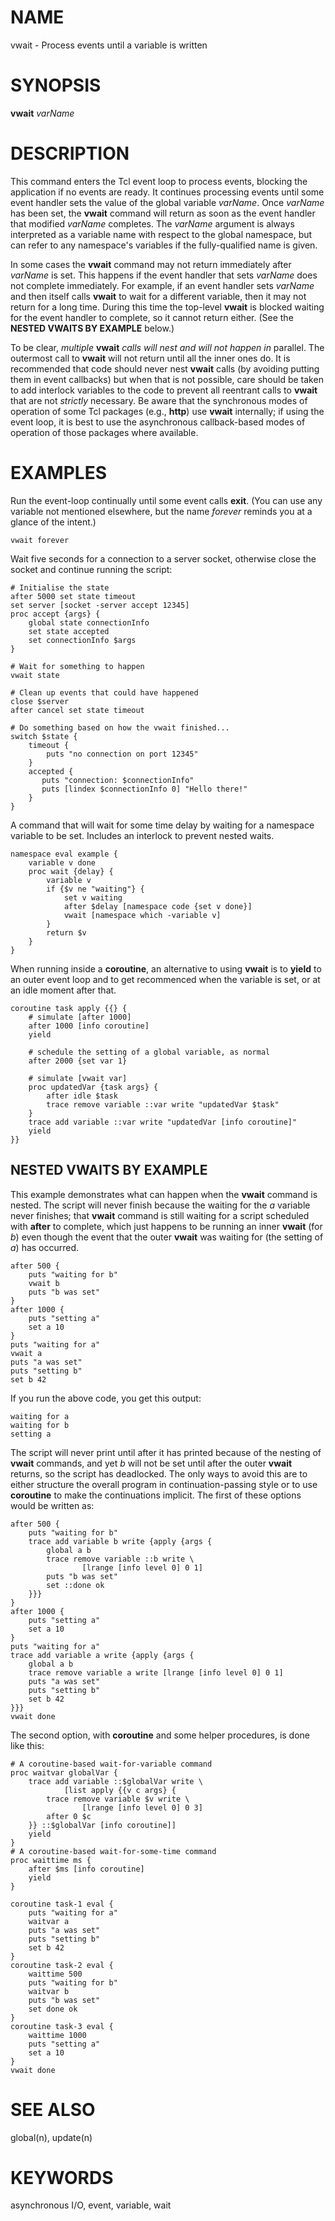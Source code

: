 # NAME

vwait - Process events until a variable is written

# SYNOPSIS

**vwait** *varName*

# DESCRIPTION

This command enters the Tcl event loop to process events, blocking the
application if no events are ready. It continues processing events until
some event handler sets the value of the global variable *varName*. Once
*varName* has been set, the **vwait** command will return as soon as the
event handler that modified *varName* completes. The *varName* argument
is always interpreted as a variable name with respect to the global
namespace, but can refer to any namespace\'s variables if the
fully-qualified name is given.

In some cases the **vwait** command may not return immediately after
*varName* is set. This happens if the event handler that sets *varName*
does not complete immediately. For example, if an event handler sets
*varName* and then itself calls **vwait** to wait for a different
variable, then it may not return for a long time. During this time the
top-level **vwait** is blocked waiting for the event handler to
complete, so it cannot return either. (See the **NESTED VWAITS BY
EXAMPLE** below.)

To be clear, *multiple* **vwait** *calls will nest and will not happen
in* parallel. The outermost call to **vwait** will not return until all
the inner ones do. It is recommended that code should never nest
**vwait** calls (by avoiding putting them in event callbacks) but when
that is not possible, care should be taken to add interlock variables to
the code to prevent all reentrant calls to **vwait** that are not
*strictly* necessary. Be aware that the synchronous modes of operation
of some Tcl packages (e.g., **http**) use **vwait** internally; if using
the event loop, it is best to use the asynchronous callback-based modes
of operation of those packages where available.

# EXAMPLES

Run the event-loop continually until some event calls **exit**. (You can
use any variable not mentioned elsewhere, but the name *forever* reminds
you at a glance of the intent.)

    vwait forever

Wait five seconds for a connection to a server socket, otherwise close
the socket and continue running the script:

    # Initialise the state
    after 5000 set state timeout
    set server [socket -server accept 12345]
    proc accept {args} {
        global state connectionInfo
        set state accepted
        set connectionInfo $args
    }

    # Wait for something to happen
    vwait state

    # Clean up events that could have happened
    close $server
    after cancel set state timeout

    # Do something based on how the vwait finished...
    switch $state {
        timeout {
            puts "no connection on port 12345"
        }
        accepted {
           puts "connection: $connectionInfo"
           puts [lindex $connectionInfo 0] "Hello there!"
        }
    }

A command that will wait for some time delay by waiting for a namespace
variable to be set. Includes an interlock to prevent nested waits.

    namespace eval example {
        variable v done
        proc wait {delay} {
            variable v
            if {$v ne "waiting"} {
                set v waiting
                after $delay [namespace code {set v done}]
                vwait [namespace which -variable v]
            }
            return $v
        }
    }

When running inside a **coroutine**, an alternative to using **vwait**
is to **yield** to an outer event loop and to get recommenced when the
variable is set, or at an idle moment after that.

    coroutine task apply {{} {
        # simulate [after 1000]
        after 1000 [info coroutine]
        yield

        # schedule the setting of a global variable, as normal
        after 2000 {set var 1}

        # simulate [vwait var]
        proc updatedVar {task args} {
            after idle $task
            trace remove variable ::var write "updatedVar $task"
        }
        trace add variable ::var write "updatedVar [info coroutine]"
        yield
    }}

## NESTED VWAITS BY EXAMPLE

This example demonstrates what can happen when the **vwait** command is
nested. The script will never finish because the waiting for the *a*
variable never finishes; that **vwait** command is still waiting for a
script scheduled with **after** to complete, which just happens to be
running an inner **vwait** (for *b*) even though the event that the
outer **vwait** was waiting for (the setting of *a*) has occurred.

    after 500 {
        puts "waiting for b"
        vwait b
        puts "b was set"
    }
    after 1000 {
        puts "setting a"
        set a 10
    }
    puts "waiting for a"
    vwait a
    puts "a was set"
    puts "setting b"
    set b 42

If you run the above code, you get this output:

    waiting for a
    waiting for b
    setting a

The script will never print until after it has printed because of the
nesting of **vwait** commands, and yet *b* will not be set until after
the outer **vwait** returns, so the script has deadlocked. The only ways
to avoid this are to either structure the overall program in
continuation-passing style or to use **coroutine** to make the
continuations implicit. The first of these options would be written as:

    after 500 {
        puts "waiting for b"
        trace add variable b write {apply {args {
            global a b
            trace remove variable ::b write \
                    [lrange [info level 0] 0 1]
            puts "b was set"
            set ::done ok
        }}}
    }
    after 1000 {
        puts "setting a"
        set a 10
    }
    puts "waiting for a"
    trace add variable a write {apply {args {
        global a b
        trace remove variable a write [lrange [info level 0] 0 1]
        puts "a was set"
        puts "setting b"
        set b 42
    }}}
    vwait done

The second option, with **coroutine** and some helper procedures, is
done like this:

    # A coroutine-based wait-for-variable command
    proc waitvar globalVar {
        trace add variable ::$globalVar write \
                [list apply {{v c args} {
            trace remove variable $v write \
                    [lrange [info level 0] 0 3]
            after 0 $c
        }} ::$globalVar [info coroutine]]
        yield
    }
    # A coroutine-based wait-for-some-time command
    proc waittime ms {
        after $ms [info coroutine]
        yield
    }

    coroutine task-1 eval {
        puts "waiting for a"
        waitvar a
        puts "a was set"
        puts "setting b"
        set b 42
    }
    coroutine task-2 eval {
        waittime 500
        puts "waiting for b"
        waitvar b
        puts "b was set"
        set done ok
    }
    coroutine task-3 eval {
        waittime 1000
        puts "setting a"
        set a 10
    }
    vwait done

# SEE ALSO

global(n), update(n)

# KEYWORDS

asynchronous I/O, event, variable, wait
